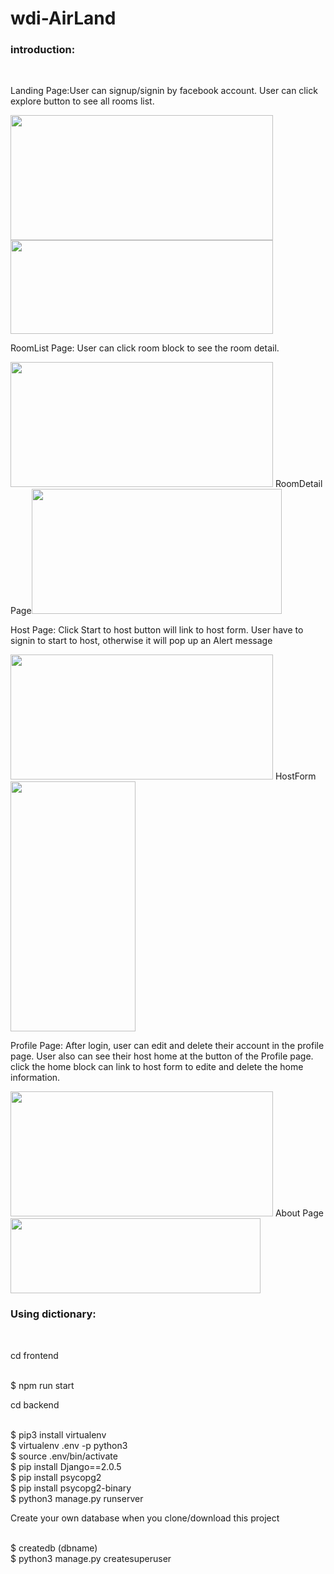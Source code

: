 # wdi-AirLand
<div name="introduction">
	<h3>introduction:</h3>
<br/>
	<p>Landing Page:User can signup/signin by facebook account. User can click explore button to see all rooms list.</p>
	 <img src="https://user-images.githubusercontent.com/36210254/45511373-b7e0d800-b751-11e8-9d62-fa0d71136976.png" width="420" height="200" name="landing"/>
	<img src="https://user-images.githubusercontent.com/36210254/45511856-fb881180-b752-11e8-8cf6-a22780b891c0.png" width="420" height="150" name="signin"/> 
	<p>RoomList Page: User can click room block to see the room detail.</p>
	<img src="https://user-images.githubusercontent.com/36210254/45512154-cc25d480-b753-11e8-9e43-f1572e6fe540.png" width="420" height="200" name="roomsList" /> 
	RoomDetail Page<img src="https://user-images.githubusercontent.com/36210254/45513759-6f78e880-b758-11e8-94d0-bd48ff5d70e3.png" width="400" height="200" name="roomsDetail" /> 
	<p>Host Page: Click Start to host button will link to host form. User have to signin to start to host, otherwise it will pop up an Alert message </p>
	<img src="https://user-images.githubusercontent.com/36210254/45511913-283c2900-b753-11e8-8ab9-322ea21c2c2f.png" width="420" height="200" name="hostPage"/> 
	HostForm<img src="https://user-images.githubusercontent.com/36210254/45511962-3db15300-b753-11e8-8ee8-ece5b5e5b291.png" width="200" height="400" name="hostForm"/> 
	<p>Profile Page: After login, user can edit and delete their account in the profile page. User also can see their host home at the button of the Profile page. click the home block can link to host form to edite and delete the home information.</p>
	<img src="https://user-images.githubusercontent.com/36210254/45512591-0479e280-b755-11e8-92c8-1a512b772ad0.png" width="420" height="200" name="profile" /> 
	About Page<img src="https://user-images.githubusercontent.com/36210254/45512657-3e4ae900-b755-11e8-9812-f9cec1bf101c.png" width="400" height="120" name="about" /> 
</div>

<div name="using">
	<h3>Using dictionary:</h3>
	<br/>
	<p>cd frontend</p>
	<br/>
		$ npm run start
	<br/>
	<p>cd backend</p>
	<br/>
		$ pip3 install virtualenv
	<br/>	
		$ virtualenv .env -p python3
	<br/>
		$ source .env/bin/activate
	<br/>
		$ pip install Django==2.0.5
	<br/>
		$ pip install psycopg2
	<br/>
		$ pip install psycopg2-binary
	<br/>
		$ python3 manage.py runserver
	<br/>
	<p>Create your own database when you clone/download this project</p>
	<br/>
		$ createdb (dbname)
	<br/>
		$ python3 manage.py createsuperuser

</div>
